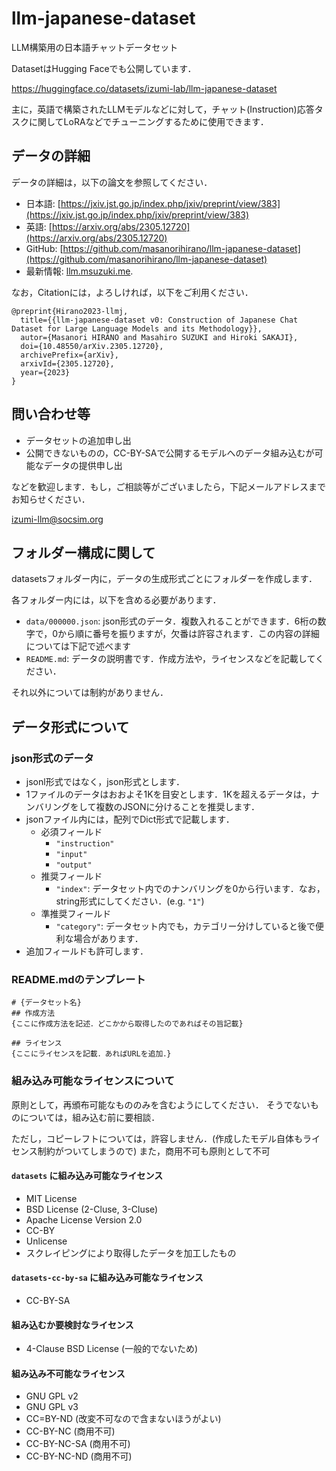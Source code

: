 # llm-japanese-dataset
LLM構築用の日本語チャットデータセット

DatasetはHugging Faceでも公開しています．

https://huggingface.co/datasets/izumi-lab/llm-japanese-dataset

主に，英語で構築されたLLMモデルなどに対して，チャット(Instruction)応答タスクに関してLoRAなどでチューニングするために使用できます．

## データの詳細

データの詳細は，以下の論文を参照してください．

- 日本語: [https://jxiv.jst.go.jp/index.php/jxiv/preprint/view/383](https://jxiv.jst.go.jp/index.php/jxiv/preprint/view/383)
- 英語: [https://arxiv.org/abs/2305.12720](https://arxiv.org/abs/2305.12720)
- GitHub: [https://github.com/masanorihirano/llm-japanese-dataset](https://github.com/masanorihirano/llm-japanese-dataset)
- 最新情報: [llm.msuzuki.me](https://llm.msuzuki.me).

なお，Citationには，よろしければ，以下をご利用ください．
```
@preprint{Hirano2023-llmj,
  title={{llm-japanese-dataset v0: Construction of Japanese Chat Dataset for Large Language Models and its Methodology}},
  autor={Masanori HIRANO and Masahiro SUZUKI and Hiroki SAKAJI},
  doi={10.48550/arXiv.2305.12720},
  archivePrefix={arXiv},
  arxivId={2305.12720},
  year={2023}
}
```

## 問い合わせ等

 - データセットの追加申し出
 - 公開できないものの，CC-BY-SAで公開するモデルへのデータ組み込むが可能なデータの提供申し出

などを歓迎します．もし，ご相談等がございましたら，下記メールアドレスまでお知らせください．

izumi-llm@socsim.org

## フォルダー構成に関して
datasetsフォルダー内に，データの生成形式ごとにフォルダーを作成します．

各フォルダー内には，以下を含める必要があります．

 - `data/000000.json`: json形式のデータ．複数入れることができます．6桁の数字で，0から順に番号を振りますが，欠番は許容されます．この内容の詳細については下記で述べます
 - `README.md`: データの説明書です．作成方法や，ライセンスなどを記載してください．

それ以外については制約がありません．
## データ形式について
### json形式のデータ
 - jsonl形式ではなく，json形式とします．
 - 1ファイルのデータはおおよそ1Kを目安とします．1Kを超えるデータは，ナンバリングをして複数のJSONに分けることを推奨します．
 - jsonファイル内には，配列でDict形式で記載します．
   - 必須フィールド
     - `"instruction"`
     - `"input"`
     - `"output"`
   - 推奨フィールド
     - `"index"`: データセット内でのナンバリングを0から行います．なお，string形式にしてください．(e.g. `"1"`)
   - 準推奨フィールド
     - `"category"`: データセット内でも，カテゴリー分けしていると後で便利な場合があります．
  - 追加フィールドも許可します．

### README.mdのテンプレート
```
# {データセット名}
## 作成方法
{ここに作成方法を記述．どこかから取得したのであればその旨記載}

## ライセンス
{ここにライセンスを記載．あればURLを追加．}
```

### 組み込み可能なライセンスについて
原則として，再頒布可能なもののみを含むようにしてください．
そうでないものについては，組み込む前に要相談．

ただし，コピーレフトについては，許容しません．(作成したモデル自体もライセンス制約がついてしまうので)
また，商用不可も原則として不可

#### `datasets` に組み込み可能なライセンス
 - MIT License
 - BSD License (2-Cluse, 3-Cluse)
 - Apache License Version 2.0
 - CC-BY
 - Unlicense
 - スクレイピングにより取得したデータを加工したもの

#### `datasets-cc-by-sa` に組み込み可能なライセンス
 - CC-BY-SA
#### 組み込むか要検討なライセンス
 - 4-Clause BSD License (一般的でないため)
 
#### 組み込み不可能なライセンス
 - GNU GPL v2
 - GNU GPL v3
 - CC=BY-ND (改変不可なので含まないほうがよい)
 - CC-BY-NC (商用不可)
 - CC-BY-NC-SA (商用不可)
 - CC-BY-NC-ND (商用不可)

